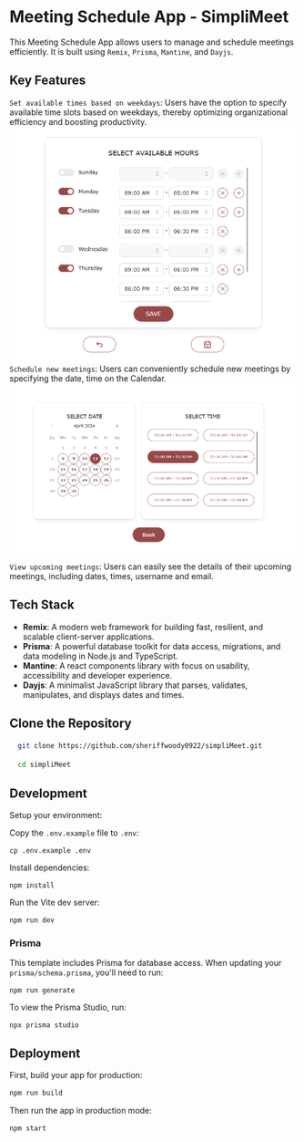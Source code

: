 # Meeting Schedule App - SimpliMeet

This Meeting Schedule App allows users to manage and schedule meetings efficiently. It is built using `Remix`, `Prisma`, `Mantine`, and `Dayjs`.


## Key Features

`Set available times based on weekdays`: 
Users have the option to specify available time slots based on weekdays, thereby optimizing organizational efficiency and boosting productivity.
<img src="./docs/availability.png" alt="User availability management" width="600">
`Schedule new meetings`: Users can conveniently schedule new meetings by specifying the date, time on the Calendar.
<img src="./docs/book.png" alt="User availability management" width="600">

`View upcoming meetings`: Users can easily see the details of their upcoming meetings, including dates, times, username and email.

## Tech Stack

- **Remix**: A modern web framework for building fast, resilient, and scalable client-server applications.
- **Prisma**: A powerful database toolkit for data access, migrations, and data modeling in Node.js and TypeScript.
- **Mantine**: A react components library with focus on usability, accessibility and developer experience.
- **Dayjs**: A minimalist JavaScript library that parses, validates, manipulates, and displays dates and times.

## Clone the Repository

```bash
  git clone https://github.com/sheriffwoody0922/simpliMeet.git

  cd simpliMeet
```
## Development

Setup your environment:

Copy the `.env.example` file to `.env`:

```shellscript
cp .env.example .env
```

Install dependencies:

```shellscript
npm install
```

Run the Vite dev server:

```shellscript
npm run dev
```

### Prisma

This template includes Prisma for database access.
When updating your `prisma/schema.prisma`, you'll need to run:

```shellscript
npm run generate
```

To view the Prisma Studio, run:

```shellscript
npx prisma studio
```

## Deployment

First, build your app for production:

```sh
npm run build
```

Then run the app in production mode:

```sh
npm start
```